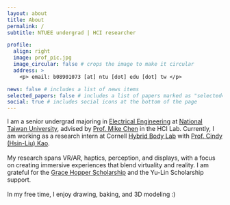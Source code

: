 ```yaml
---
layout: about
title: About
permalink: /
subtitle: NTUEE undergrad | HCI researcher

profile:
  align: right
  image: prof_pic.jpg
  image_circular: false # crops the image to make it circular
  address: >
    <p> email: b08901073 [at] ntu [dot] edu [dot] tw </p>

news: false # includes a list of news items
selected_papers: false # includes a list of papers marked as "selected={true}"
social: true # includes social icons at the bottom of the page
---
```


I am a senior undergrad majoring in [Electrical Engineering](https://web.ee.ntu.edu.tw/) at [National Taiwan University](https://www.ntu.edu.tw/), advised by [Prof. Mike Chen](https://mikechen.com/) in the HCI Lab. Currently, I am working as a research intern at Cornell [Hybrid Body Lab](https://www.hybridbody.human.cornell.edu/) with [Prof. Cindy (Hsin-Liu) Kao](https://www.hybridbody.human.cornell.edu/cindyhlkao). <br/>
<br/>
My research spans VR/AR, haptics, perception, and displays, with a focus on creating immersive experiences that blend virtuality and reality. I am grateful for the [Grace Hopper Scholarship](https://ghc.anitab.org/) and the Yu-Lin Scholarship support. <br/>
<br/>
In my free time, I enjoy drawing, baking, and 3D modeling :)
